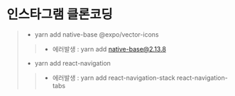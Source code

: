 # 인스타그램 클론코딩
> * yarn add native-base @expo/vector-icons
> > * 에러발생 : yarn add native-base@2.13.8
> * yarn add react-navigation
> > * 에러발생 : yarn add react-navigation-stack react-navigation-tabs